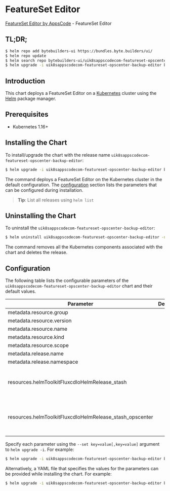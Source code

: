 # FeatureSet Editor

[FeatureSet Editor by AppsCode](https://byte.builders) - FeatureSet Editor

## TL;DR;

```bash
$ helm repo add bytebuilders-ui https://bundles.byte.builders/ui/
$ helm repo update
$ helm search repo bytebuilders-ui/uik8sappscodecom-featureset-opscenter-backup-editor --version=v0.4.11
$ helm upgrade -i uik8sappscodecom-featureset-opscenter-backup-editor bytebuilders-ui/uik8sappscodecom-featureset-opscenter-backup-editor -n default --create-namespace --version=v0.4.11
```

## Introduction

This chart deploys a FeatureSet Editor on a [Kubernetes](http://kubernetes.io) cluster using the [Helm](https://helm.sh) package manager.

## Prerequisites

- Kubernetes 1.16+

## Installing the Chart

To install/upgrade the chart with the release name `uik8sappscodecom-featureset-opscenter-backup-editor`:

```bash
$ helm upgrade -i uik8sappscodecom-featureset-opscenter-backup-editor bytebuilders-ui/uik8sappscodecom-featureset-opscenter-backup-editor -n default --create-namespace --version=v0.4.11
```

The command deploys a FeatureSet Editor on the Kubernetes cluster in the default configuration. The [configuration](#configuration) section lists the parameters that can be configured during installation.

> **Tip**: List all releases using `helm list`

## Uninstalling the Chart

To uninstall the `uik8sappscodecom-featureset-opscenter-backup-editor`:

```bash
$ helm uninstall uik8sappscodecom-featureset-opscenter-backup-editor -n default
```

The command removes all the Kubernetes components associated with the chart and deletes the release.

## Configuration

The following table lists the configurable parameters of the `uik8sappscodecom-featureset-opscenter-backup-editor` chart and their default values.

|                        Parameter                         | Description |                                                                                                                                                                                                                                                                                               Default                                                                                                                                                                                                                                                                                                |
|----------------------------------------------------------|-------------|------------------------------------------------------------------------------------------------------------------------------------------------------------------------------------------------------------------------------------------------------------------------------------------------------------------------------------------------------------------------------------------------------------------------------------------------------------------------------------------------------------------------------------------------------------------------------------------------------|
| metadata.resource.group                                  |             | <code>ui.k8s.appscode.com</code>                                                                                                                                                                                                                                                                                                                                                                                                                                                                                                                                                                     |
| metadata.resource.version                                |             | <code>v1alpha1</code>                                                                                                                                                                                                                                                                                                                                                                                                                                                                                                                                                                                |
| metadata.resource.name                                   |             | <code>featuresets</code>                                                                                                                                                                                                                                                                                                                                                                                                                                                                                                                                                                             |
| metadata.resource.kind                                   |             | <code>FeatureSet</code>                                                                                                                                                                                                                                                                                                                                                                                                                                                                                                                                                                              |
| metadata.resource.scope                                  |             | <code>Cluster</code>                                                                                                                                                                                                                                                                                                                                                                                                                                                                                                                                                                                 |
| metadata.release.name                                    |             | <code>RELEASE-NAME</code>                                                                                                                                                                                                                                                                                                                                                                                                                                                                                                                                                                            |
| metadata.release.namespace                               |             | <code>default</code>                                                                                                                                                                                                                                                                                                                                                                                                                                                                                                                                                                                 |
| resources.helmToolkitFluxcdIoHelmRelease_stash           |             | <code>{"apiVersion":"helm.toolkit.fluxcd.io/v2beta1","kind":"HelmRelease","metadata":{"name":"stash","namespace":"kubeops"},"spec":{"chart":{"spec":{"chart":"stash","sourceRef":{"kind":"HelmRepository","name":"stashed","namespace":"kubeops"},"version":"v2023.02.28"}},"install":{"crds":"CreateReplace","createNamespace":true,"remediation":{"retries":5}},"interval":"5m","releaseName":"stash","targetNamespace":"stash","timeout":"10m","upgrade":{"crds":"CreateReplace","remediation":{"retries":5}},"values":{"features":{"enterprise":true}}}}</code>                                  |
| resources.helmToolkitFluxcdIoHelmRelease_stash_opscenter |             | <code>{"apiVersion":"helm.toolkit.fluxcd.io/v2beta1","kind":"HelmRelease","metadata":{"name":"stash-opscenter","namespace":"kubeops"},"spec":{"chart":{"spec":{"chart":"stash-opscenter","sourceRef":{"kind":"HelmRepository","name":"stashed","namespace":"kubeops"},"version":"v2023.02.28"}},"install":{"crds":"CreateReplace","createNamespace":true,"remediation":{"retries":5}},"interval":"5m","releaseName":"stash-opscenter","targetNamespace":"stash","timeout":"10m","upgrade":{"crds":"CreateReplace","remediation":{"retries":5}},"values":{"stash-metrics":{"enabled":false}}}}</code> |


Specify each parameter using the `--set key=value[,key=value]` argument to `helm upgrade -i`. For example:

```bash
$ helm upgrade -i uik8sappscodecom-featureset-opscenter-backup-editor bytebuilders-ui/uik8sappscodecom-featureset-opscenter-backup-editor -n default --create-namespace --version=v0.4.11 --set metadata.resource.group=ui.k8s.appscode.com
```

Alternatively, a YAML file that specifies the values for the parameters can be provided while
installing the chart. For example:

```bash
$ helm upgrade -i uik8sappscodecom-featureset-opscenter-backup-editor bytebuilders-ui/uik8sappscodecom-featureset-opscenter-backup-editor -n default --create-namespace --version=v0.4.11 --values values.yaml
```
